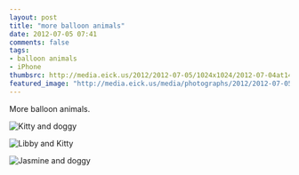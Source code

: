 ```yaml
---
layout: post
title: "more balloon animals"
date: 2012-07-05 07:41
comments: false
tags: 
- balloon animals
- iPhone
thumbsrc: http://media.eick.us/2012/2012-07-05/1024x1024/2012-07-04at14.43.24.jpg 
featured_image: "http://media.eick.us/media/photographs/2012/2012-07-05/2012-07-04at14.43.21.jpg"
---
```

More balloon animals.

![Kitty and doggy](http://media.eick.us/media/photographs/2012/2012-07-05/2012-07-04at14.43.24.jpg)


![Libby and Kitty](http://media.eick.us/media/photographs/2012/2012-07-05/2012-07-04at14.43.21.jpg)


![Jasmine and doggy](http://media.eick.us/media/photographs/2012/2012-07-05/2012-07-04at14.43.18.jpg)



